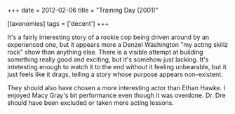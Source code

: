 +++
date = 2012-02-06
title = "Training Day (2001)"

[taxonomies]
tags = ['decent']
+++

It\'s a fairly interesting story of a rookie cop being driven around by
an experienced one, but it appears more a Denzel Washington \"my acting
skillz rock\" show than anything else. There is a visible attempt at
building something really good and exciting, but it\'s somehow just
lacking. It\'s intetesting enough to watch it to the end without it
feeling unbearable, but it just feels like it drags, telling a story
whose purpose appears non-existent.

They should also have chosen a more interesting actor than Ethan Hawke.
I enjoyed Macy Gray\'s bit performance even though it was overdone. Dr.
Dre should have been excluded or taken more acting lessons.
